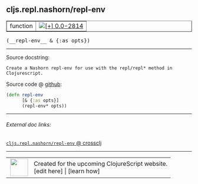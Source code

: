 ## cljs.repl.nashorn/repl-env



 <table border="1">
<tr>
<td>function</td>
<td><a href="https://github.com/cljsinfo/cljs-api-docs/tree/0.0-2814"><img valign="middle" alt="[+] 0.0-2814" title="Added in 0.0-2814" src="https://img.shields.io/badge/+-0.0--2814-lightgrey.svg"></a> </td>
</tr>
</table>


 <samp>
(__repl-env__ & {:as opts})<br>
</samp>

---





Source docstring:

```
Create a Nashorn repl-env for use with the repl/repl* method in Clojurescript.
```


Source code @ [github](https://github.com/clojure/clojurescript/blob/r1.7.58/src/main/clojure/cljs/repl/nashorn.clj#L177-L180):

```clj
(defn repl-env
      [& {:as opts}]
      (repl-env* opts))
```

<!--
Repo - tag - source tree - lines:

 <pre>
clojurescript @ r1.7.58
└── src
    └── main
        └── clojure
            └── cljs
                └── repl
                    └── <ins>[nashorn.clj:177-180](https://github.com/clojure/clojurescript/blob/r1.7.58/src/main/clojure/cljs/repl/nashorn.clj#L177-L180)</ins>
</pre>

-->

---



###### External doc links:

[`cljs.repl.nashorn/repl-env` @ crossclj](http://crossclj.info/fun/cljs.repl.nashorn/repl-env.html)<br>

---

 <table>
<tr><td>
<img valign="middle" align="right" width="48px" src="http://i.imgur.com/Hi20huC.png">
</td><td>
Created for the upcoming ClojureScript website.<br>
[edit here] | [learn how]
</td></tr></table>

[edit here]:https://github.com/cljsinfo/cljs-api-docs/blob/master/cljsdoc/cljs.repl.nashorn/repl-env.cljsdoc
[learn how]:https://github.com/cljsinfo/cljs-api-docs/wiki/cljsdoc-files

<!--

This information was too distracting to show to readers, but I'll leave it
commented here since it is helpful to:

- pretty-print the data used to generate this document
- and show how to retrieve that data



The API data for this symbol:

```clj
{:ns "cljs.repl.nashorn",
 :name "repl-env",
 :signature ["[& {:as opts}]"],
 :history [["+" "0.0-2814"]],
 :type "function",
 :full-name-encode "cljs.repl.nashorn/repl-env",
 :source {:code "(defn repl-env\n      [& {:as opts}]\n      (repl-env* opts))",
          :title "Source code",
          :repo "clojurescript",
          :tag "r1.7.58",
          :filename "src/main/clojure/cljs/repl/nashorn.clj",
          :lines [177 180]},
 :full-name "cljs.repl.nashorn/repl-env",
 :docstring "Create a Nashorn repl-env for use with the repl/repl* method in Clojurescript."}

```

Retrieve the API data for this symbol:

```clj
;; from Clojure REPL
(require '[clojure.edn :as edn])
(-> (slurp "https://raw.githubusercontent.com/cljsinfo/cljs-api-docs/catalog/cljs-api.edn")
    (edn/read-string)
    (get-in [:symbols "cljs.repl.nashorn/repl-env"]))
```

-->
